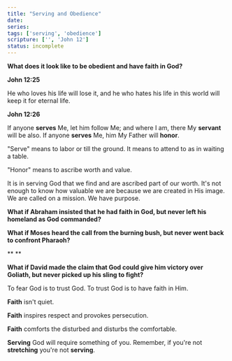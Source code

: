 ```yaml
---
title: "Serving and Obedience"
date: 
series: 
tags: ['serving', 'obedience']
scripture: ['', 'John 12']
status: incomplete
---
```


**What does it look like to be obedient and have faith in God?**

**John 12:25**

He who loves his life will lose it, and he who hates his life in this world will keep it for eternal life.

**John 12:26**

If anyone **serves** Me, let him follow Me; and where I am, there My **servant** will be also. If anyone **serves** Me, him My Father will **honor**.

"Serve" means to labor or till the ground. It means to attend to as in waiting a table.

"Honor" means to ascribe worth and value.

It is in serving God that we find and are ascribed part of our worth. It's not enough to know how valuable we are because we are created in His image. We are called on a mission. We have purpose.

**What if Abraham insisted that he had faith in God, but never left his homeland as God commanded?**

**What if Moses heard the call from the burning bush, but never went back to confront Pharaoh?**

**
**

**What if David made the claim that God could give him victory over Goliath, but never picked up his sling to fight?**

To fear God is to trust God. To trust God is to have faith in Him.

**Faith** isn't quiet.

**Faith** inspires respect and provokes persecution.

**Faith** comforts the disturbed and disturbs the comfortable.

**Serving** God will require something of you. Remember, if you're not **stretching** you're not **serving**.